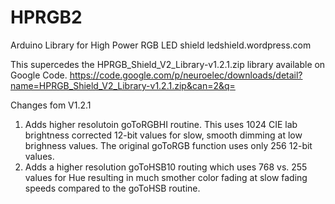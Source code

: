 HPRGB2
======

Arduino Library for High Power RGB LED shield ledshield.wordpress.com

This supercedes the HPRGB_Shield_V2_Library-v1.2.1.zip library available on Google Code.
https://code.google.com/p/neuroelec/downloads/detail?name=HPRGB_Shield_V2_Library-v1.2.1.zip&can=2&q=


Changes fom V1.2.1
1.  Adds higher resolutoin goToRGBHI routine. This uses 1024 CIE lab brightness corrected 12-bit values
    for slow, smooth dimming at low brighness values. The original goToRGB function uses only 256 12-bit values.
2.  Adds a higher resolution goToHSB10 routing which uses 768 vs. 255 values for Hue resulting in much smother
    color fading at slow fading speeds compared to the goToHSB routine.
